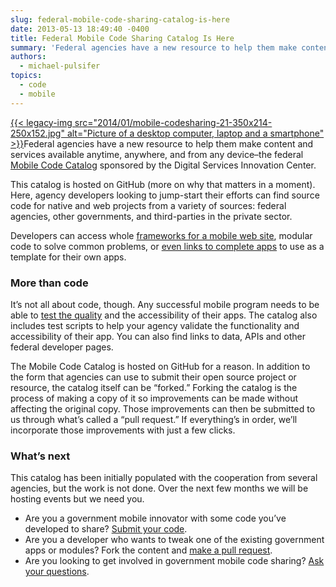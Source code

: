 ```yaml
---
slug: federal-mobile-code-sharing-catalog-is-here
date: 2013-05-13 18:49:40 -0400
title: Federal Mobile Code Sharing Catalog Is Here
summary: 'Federal agencies have a new resource to help them make content and services available anytime, anywhere, and from any device&#8211;the federal Mobile Code Catalog sponsored by the Digital Services Innovation Center. This catalog is hosted on GitHub (more on why that matters in a moment).'
authors:
  - michael-pulsifer
topics:
  - code
  - mobile
---
```


[{{< legacy-img src="2014/01/mobile-codesharing-21-350x214-250x152.jpg" alt="Picture of a desktop computer, laptop and a smartphone" >}}](https://s3.amazonaws.com/digitalgov/_legacy-img/2014/01/mobile-codesharing-21-350x214.jpg)Federal agencies have a new resource to help them make content and services available anytime, anywhere, and from any device&#8211;the federal [Mobile Code Catalog](http://gsa.github.io/Mobile-Code-Catalog) sponsored by the Digital Services Innovation Center.

This catalog is hosted on GitHub (more on why that matters in a moment). Here, agency developers looking to jump-start their efforts can find source code for native and web projects from a variety of sources: federal agencies, other governments, and third-parties in the private sector.

Developers can access whole [frameworks for a mobile web site](http://gsa.github.io/Mobile-Code-Catalog/web_html.html), modular code to solve common problems, or [even links to complete apps](https://github.com/whitehouse/wh-app-ios) to use as a template for their own apps.

### More than code

It’s not all about code, though. Any successful mobile program needs to be able to [test the quality](http://gsa.github.io/Mobile-Code-Catalog/testing.html) and the accessibility of their apps.  The catalog also includes  test scripts to help your agency validate the functionality and accessibility of their app.  You can also find links to data, APIs and other federal developer pages.

The Mobile Code Catalog is hosted on GitHub for a reason. In addition to the form that agencies can use to submit their open source project or resource, the catalog itself can be “forked.” Forking the catalog is the process of making a copy of it so improvements can be made without affecting the original copy. Those improvements can then be submitted to us through what’s called a “pull request.” If everything’s in order, we&#8217;ll incorporate those improvements with just a few clicks.

### What&#8217;s next

This catalog has been initially populated with the cooperation from several agencies, but the work is not done. Over the next few months we will be hosting events but we need you.

  * Are you a government mobile innovator with some code you’ve developed to share? [Submit your code](http://gsa.github.io/Mobile-Code-Catalog/form.html).
  * Are you a developer who wants to tweak one of the existing government apps or modules? Fork the content and [make a pull request](https://github.com/GSA/Mobile-Code-Catalog/pulls?direction=desc&page=1&sort=created&state=open).
  * Are you looking to get involved in government mobile code sharing? [Ask your questions](https://github.com/GSA/Mobile-Code-Catalog/issues?labels=&milestone=&page=1&state=open).